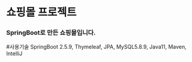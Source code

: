 # 쇼핑몰 프로젝트
### SpringBoot로 만든 쇼핑몰입니다.
#사용기술
SpringBoot 2.5.9, Thymeleaf, JPA, MySQL5.8.9, Java11, Maven, IntelliJ
